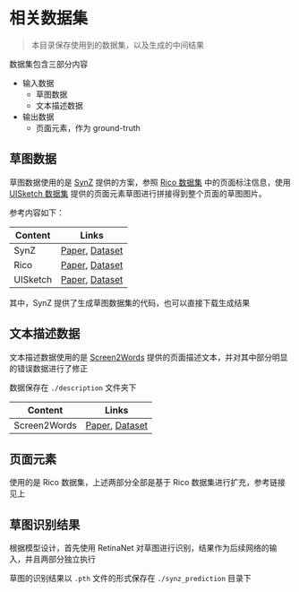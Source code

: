 # 相关数据集

> 本目录保存使用到的数据集，以及生成的中间结果

数据集包含三部分内容

- 输入数据
    - 草图数据
    - 文本描述数据
- 输出数据
    - 页面元素，作为 ground-truth

## 草图数据

草图数据使用的是 [SynZ](https://dl.acm.org/doi/10.1145/3397482.3450725) 提供的方案，参照 [Rico 数据集](https://interactionmining.org/rico) 中的页面标注信息，使用 [UISketch 数据集]() 提供的页面元素草图进行拼接得到整个页面的草图图片。

参考内容如下：

| Content  | Links          |
|----------|----------------|
| SynZ     | [Paper](https://dl.acm.org/doi/10.1145/3397482.3450725), [Dataset](https://www.kaggle.com/datasets/vinothpandian/synz-dataset) |
| Rico     | [Paper](https://dl.acm.org/doi/10.1145/3126594.3126651#:~:text=The%20Rico%20dataset%20contains%20design,than%2072k%20unique%20UI%20screens.), [Dataset](https://interactionmining.org/rico) |
| UISketch | [Paper](https://dl.acm.org/doi/fullHtml/10.1145/3411764.3445784), [Dataset](https://www.kaggle.com/datasets/vinothpandian/uisketch) |

其中，SynZ 提供了生成草图数据集的代码，也可以直接下载生成结果

## 文本描述数据

文本描述数据使用的是 [Screen2Words](https://arxiv.org/abs/2108.03353) 提供的页面描述文本，并对其中部分明显的错误数据进行了修正

数据保存在 `./description` 文件夹下

| Content      | Links          |
|--------------|----------------|
| Screen2Words | [Paper](https://arxiv.org/abs/2108.03353), [Dataset](https://github.com/google-research-datasets/screen2words) |

## 页面元素

使用的是 Rico 数据集，上述两部分全部是基于 Rico 数据集进行扩充，参考链接见上

## 草图识别结果

根据模型设计，首先使用 RetinaNet 对草图进行识别，结果作为后续网络的输入，并且两部分独立执行

草图的识别结果以 `.pth` 文件的形式保存在 `./synz_prediction` 目录下

